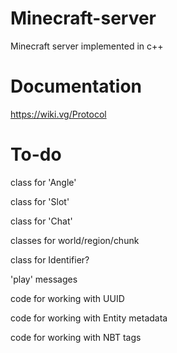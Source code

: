 # Minecraft-server
Minecraft server implemented in c++

# Documentation
https://wiki.vg/Protocol

# To-do
class for 'Angle'

class for 'Slot'

class for 'Chat'

classes for world/region/chunk

class for Identifier?

'play' messages

code for working with UUID

code for working with Entity metadata

code for working with NBT tags
